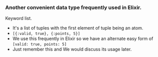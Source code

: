 ### Another convenient data type frequently used in Elixir.
Keyword list.  
- It's a list of tuples with the first element of tuple being an atom.
- `[{:valid, true}, {:points, 5}]`
- We use this frequently in Elixir so we have an alternate easy form of `[valid: true, points: 5]`
- Just remember this and We would discuss its usage later.
